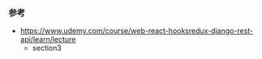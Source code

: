 ### 参考

- https://www.udemy.com/course/web-react-hooksredux-django-rest-api/learn/lecture
  - section3
